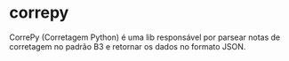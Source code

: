 # correpy
CorrePy (Corretagem Python) é uma lib responsável por parsear notas de corretagem no padrão B3 e retornar os dados no formato JSON.
